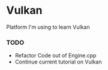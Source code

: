 # Vulkan
Platform I'm using to learn Vulkan

### TODO
- Refactor Code out of Engine.cpp
- Continue current tutorial on Vulkan
